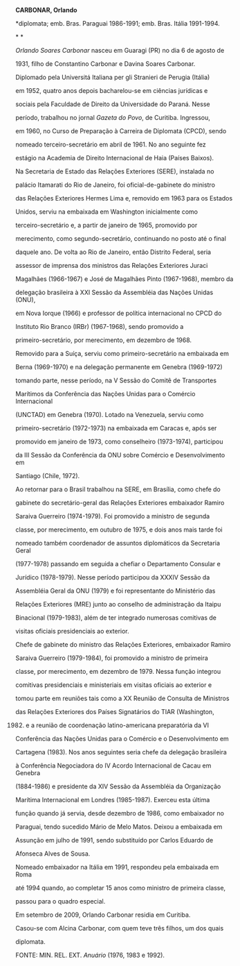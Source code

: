 **CARBONAR, Orlando**



\*diplomata; emb. Bras. Paraguai 1986-1991; emb. Bras. Itália 1991-1994.



* *



*Orlando Soares Carbonar* nasceu em Guaragi (PR) no dia 6 de agosto de

1931, filho de Constantino Carbonar e Davina Soares Carbonar.



Diplomado pela Universitá Italiana per gli Stranieri de Perugia (Itália)

em 1952, quatro anos depois bacharelou-se em ciências jurídicas e

sociais pela Faculdade de Direito da Universidade do Paraná. Nesse

período, trabalhou no jornal *Gazeta do Povo*, de Curitiba. Ingressou,

em 1960, no Curso de Preparação à Carreira de Diplomata (CPCD), sendo

nomeado terceiro-secretário em abril de 1961. No ano seguinte fez

estágio na Academia de Direito Internacional de Haia (Países Baixos).



Na Secretaria de Estado das Relações Exteriores (SERE), instalada no

palácio Itamarati do Rio de Janeiro, foi oficial-de-gabinete do ministro

das Relações Exteriores Hermes Lima e, removido em 1963 para os Estados

Unidos, serviu na embaixada em Washington inicialmente como

terceiro-secretário e, a partir de janeiro de 1965, promovido por

merecimento, como segundo-secretário, continuando no posto até o final

daquele ano. De volta ao Rio de Janeiro, então Distrito Federal, seria

assessor de imprensa dos ministros das Relações Exteriores Juraci

Magalhães (1966-1967) e José de Magalhães Pinto (1967-1968), membro da

delegação brasileira à XXI Sessão da Assembléia das Nações Unidas (ONU),

em Nova Iorque (1966) e professor de política internacional no CPCD do

Instituto Rio Branco (IRBr) (1967-1968), sendo promovido a

primeiro-secretário, por merecimento, em dezembro de 1968.



Removido para a Suíça, serviu como primeiro-secretário na embaixada em

Berna (1969-1970) e na delegação permanente em Genebra (1969-1972)

tomando parte, nesse período, na V Sessão do Comitê de Transportes

Marítimos da Conferência das Nações Unidas para o Comércio Internacional

(UNCTAD) em Genebra (1970). Lotado na Venezuela, serviu como

primeiro-secretário (1972-1973) na embaixada em Caracas e, após ser

promovido em janeiro de 1973, como conselheiro (1973-1974), participou

da III Sessão da Conferência da ONU sobre Comércio e Desenvolvimento em

Santiago (Chile, 1972).



Ao retornar para o Brasil trabalhou na SERE, em Brasília, como chefe do

gabinete do secretário-geral das Relações Exteriores embaixador Ramiro

Saraiva Guerreiro (1974-1979). Foi promovido a ministro de segunda

classe, por merecimento, em outubro de 1975, e dois anos mais tarde foi

nomeado também coordenador de assuntos diplomáticos da Secretaria Geral

(1977-1978) passando em seguida a chefiar o Departamento Consular e

Jurídico (1978-1979). Nesse período participou da XXXIV Sessão da

Assembléia Geral da ONU (1979) e foi representante do Ministério das

Relações Exteriores (MRE) junto ao conselho de administração da Itaipu

Binacional (1979-1983), além de ter integrado numerosas comitivas de

visitas oficiais presidenciais ao exterior.



Chefe de gabinete do ministro das Relações Exteriores, embaixador Ramiro

Saraiva Guerreiro (1979-1984), foi promovido a ministro de primeira

classe, por merecimento, em dezembro de 1979. Nessa função integrou

comitivas presidenciais e ministeriais em visitas oficiais ao exterior e

tomou parte em reuniões tais como a XX Reunião de Consulta de Ministros

das Relações Exteriores dos Países Signatários do TIAR (Washington,

1982) e a reunião de coordenação latino-americana preparatória da VI

Conferência das Nações Unidas para o Comércio e o Desenvolvimento em

Cartagena (1983). Nos anos seguintes seria chefe da delegação brasileira

à Conferência Negociadora do IV Acordo Internacional de Cacau em Genebra

(1884-1986) e presidente da XIV Sessão da Assembléia da Organização

Marítima Internacional em Londres (1985-1987). Exerceu esta última

função quando já servia, desde dezembro de 1986, como embaixador no

Paraguai, tendo sucedido Mário de Melo Matos. Deixou a embaixada em

Assunção em julho de 1991, sendo substituído por Carlos Eduardo de

Afonseca Alves de Sousa.



Nomeado embaixador na Itália em 1991, respondeu pela embaixada em Roma

até 1994 quando, ao completar 15 anos como ministro de primeira classe,

passou para o quadro especial.



Em setembro de 2009, Orlando Carbonar residia em Curitiba.



Casou-se com Alcina Carbonar, com quem teve três filhos, um dos quais

diplomata.



FONTE: MIN. REL. EXT. *Anuário* (1976, 1983 e 1992).



 

